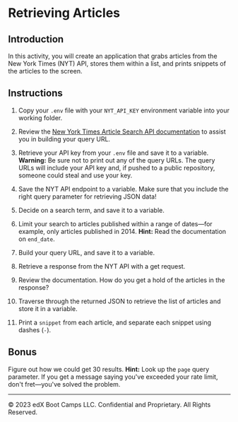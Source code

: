 # Retrieving Articles

## Introduction

In this activity, you will create an application that grabs articles from the New York Times (NYT) API, stores them within a list, and prints snippets of the articles to the screen.

## Instructions

1. Copy your `.env` file with your `NYT_API_KEY` environment variable into your working folder.

2. Review the [New York Times Article Search API documentation](https://developer.nytimes.com/docs/articlesearch-product/1/overview) to assist you in building your query URL.

3. Retrieve your API key from your `.env` file and save it to a variable. **Warning:** Be sure not to print out any of the query URLs. The query URLs will include your API key and, if pushed to a public repository, someone could steal and use your key.

4. Save the NYT API endpoint to a variable. Make sure that you include the right query parameter for retrieving JSON data!

5. Decide on a search term, and save it to a variable.

6. Limit your search to articles published within a range of dates&mdash;for example, only articles published in 2014. **Hint:** Read the documentation on `end_date`.

7. Build your query URL, and save it to a variable.

8. Retrieve a response from the NYT API with a get request.

9. Review the documentation. How do you get a hold of the articles in the response?

10. Traverse through the returned JSON to retrieve the list of articles and store it in a variable.

11. Print a `snippet` from each article, and separate each snippet using dashes (`-`).

## Bonus

Figure out how we could get 30 results. **Hint:** Look up the `page` query parameter. If you get a message saying you've exceeded your rate limit, don't fret&mdash;you've solved the problem.

---

© 2023 edX Boot Camps LLC. Confidential and Proprietary. All Rights Reserved.
